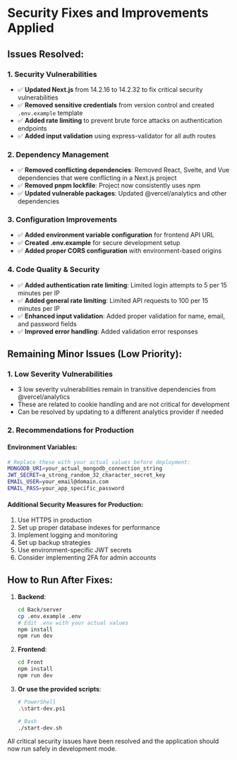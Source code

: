 # Security Fixes and Improvements Applied

## Issues Resolved:

### 1. **Security Vulnerabilities**
- ✅ **Updated Next.js** from 14.2.16 to 14.2.32 to fix critical security vulnerabilities
- ✅ **Removed sensitive credentials** from version control and created `.env.example` template
- ✅ **Added rate limiting** to prevent brute force attacks on authentication endpoints
- ✅ **Added input validation** using express-validator for all auth routes

### 2. **Dependency Management**
- ✅ **Removed conflicting dependencies**: Removed React, Svelte, and Vue dependencies that were conflicting in a Next.js project
- ✅ **Removed pnpm lockfile**: Project now consistently uses npm
- ✅ **Updated vulnerable packages**: Updated @vercel/analytics and other dependencies

### 3. **Configuration Improvements**
- ✅ **Added environment variable configuration** for frontend API URL
- ✅ **Created .env.example** for secure development setup
- ✅ **Added proper CORS configuration** with environment-based origins

### 4. **Code Quality & Security**
- ✅ **Added authentication rate limiting**: Limited login attempts to 5 per 15 minutes per IP
- ✅ **Added general rate limiting**: Limited API requests to 100 per 15 minutes per IP
- ✅ **Enhanced input validation**: Added proper validation for name, email, and password fields
- ✅ **Improved error handling**: Added validation error responses

## Remaining Minor Issues (Low Priority):

### 1. **Low Severity Vulnerabilities**
- 3 low severity vulnerabilities remain in transitive dependencies from @vercel/analytics
- These are related to cookie handling and are not critical for development
- Can be resolved by updating to a different analytics provider if needed

### 2. **Recommendations for Production**

#### Environment Variables:
```bash
# Replace these with your actual values before deployment:
MONGODB_URI=your_actual_mongodb_connection_string
JWT_SECRET=a_strong_random_32_character_secret_key
EMAIL_USER=your_email@domain.com
EMAIL_PASS=your_app_specific_password
```

#### Additional Security Measures for Production:
1. Use HTTPS in production
2. Set up proper database indexes for performance
3. Implement logging and monitoring
4. Set up backup strategies
5. Use environment-specific JWT secrets
6. Consider implementing 2FA for admin accounts

## How to Run After Fixes:

1. **Backend**:
   ```bash
   cd Back/server
   cp .env.example .env
   # Edit .env with your actual values
   npm install
   npm run dev
   ```

2. **Frontend**:
   ```bash
   cd Front
   npm install
   npm run dev
   ```

3. **Or use the provided scripts**:
   ```bash
   # PowerShell
   .\start-dev.ps1
   
   # Bash
   ./start-dev.sh
   ```

All critical security issues have been resolved and the application should now run safely in development mode.
